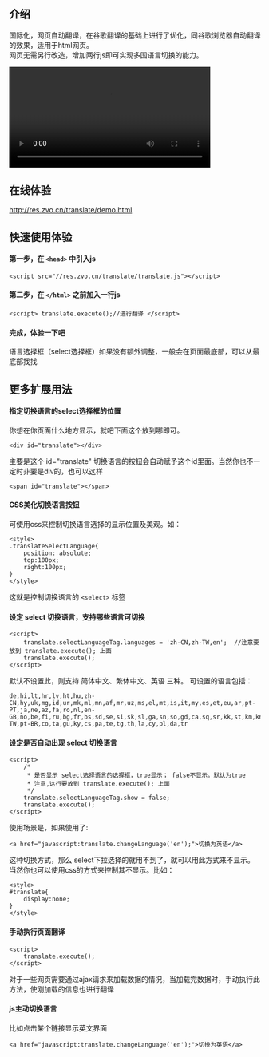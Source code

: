 
## 介绍
国际化，网页自动翻译，在谷歌翻译的基础上进行了优化，同谷歌浏览器自动翻译的效果，适用于html网页。  
网页无需另行改造，增加两行js即可实现多国语言切换的能力。  

<video controls="controls" src="//down.zvo.cn/video/translate_inspector_demo.mov?t=20220721" style="height:auto; max-width:80%" width="80%">&nbsp;</video>

## 在线体验
http://res.zvo.cn/translate/demo.html

## 快速使用体验
#### 第一步，在 ````<head>```` 中引入js

````
<script src="//res.zvo.cn/translate/translate.js"></script>
````


#### 第二步，在 ````</html>````  之前加入一行js

````
<script> translate.execute();//进行翻译 </script>
````

#### 完成，体验一下吧
语言选择框（select选择框）如果没有额外调整，一般会在页面最底部，可以从最底部找找

## 更多扩展用法

#### 指定切换语言的select选择框的位置
你想在你页面什么地方显示，就吧下面这个放到哪即可。
````
<div id="translate"></div>
````

主要是这个 id="translate" 切换语言的按钮会自动赋予这个id里面。当然你也不一定时非要是div的，也可以这样

````
<span id="translate"></span>
````

#### CSS美化切换语言按钮
可使用css来控制切换语言选择的显示位置及美观。如：

````
<style>
.translateSelectLanguage{
	position: absolute;
	top:100px;
	right:100px;
}
</style>
````
这就是控制切换语言的 ``<select>`` 标签

#### 设定 select 切换语言，支持哪些语言可切换

````
<script>
	translate.selectLanguageTag.languages = 'zh-CN,zh-TW,en';  //注意要放到 translate.execute(); 上面
	translate.execute();
</script>
````


默认不设置此，则支持 简体中文、繁体中文、英语 三种。
可设置的语言包括：

````
de,hi,lt,hr,lv,ht,hu,zh-CN,hy,uk,mg,id,ur,mk,ml,mn,af,mr,uz,ms,el,mt,is,it,my,es,et,eu,ar,pt-PT,ja,ne,az,fa,ro,nl,en-GB,no,be,fi,ru,bg,fr,bs,sd,se,si,sk,sl,ga,sn,so,gd,ca,sq,sr,kk,st,km,kn,sv,ko,sw,gl,zh-TW,pt-BR,co,ta,gu,ky,cs,pa,te,tg,th,la,cy,pl,da,tr
````

#### 设定是否自动出现 select 切换语言

````
<script>
	/*
	 * 是否显示 select选择语言的选择框，true显示； false不显示。默认为true
	 * 注意,这行要放到 translate.execute(); 上面
	 */
	translate.selectLanguageTag.show = false;
	translate.execute();
</script>
````

使用场景是，如果使用了:  

````
<a href="javascript:translate.changeLanguage('en');">切换为英语</a>
````

这种切换方式，那么 select下拉选择的就用不到了，就可以用此方式来不显示。  
当然你也可以使用css的方式来控制其不显示。比如：   

````
<style>
#translate{
	display:none;
}
</style>
````


#### 手动执行页面翻译


````
<script>
	translate.execute();
</script>
````
对于一些网页需要通过ajax请求来加载数据的情况，当加载完数据时，手动执行此方法，使刚加载的信息也进行翻译

#### js主动切换语言
比如点击某个链接显示英文界面

````
<a href="javascript:translate.changeLanguage('en');">切换为英语</a>
````